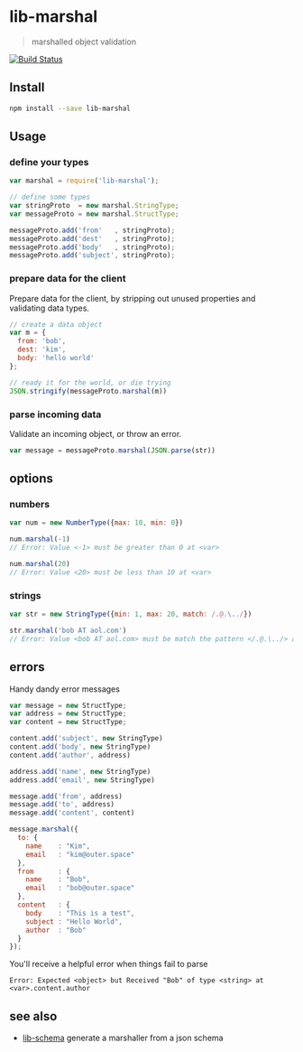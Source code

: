 # lib-marshal

> marshalled object validation

[![Build Status](https://travis-ci.org/groundwater/node-lib-marshal.svg?branch=master)](https://travis-ci.org/groundwater/node-lib-marshal)

## Install

```bash
npm install --save lib-marshal
```

## Usage

### define your types

```javascript
var marshal = require('lib-marshal');

// define some types
var stringProto  = new marshal.StringType;
var messageProto = new marshal.StructType;

messageProto.add('from'   , stringProto);
messageProto.add('dest'   , stringProto);
messageProto.add('body'   , stringProto);
messageProto.add('subject', stringProto);
```

### prepare data for the client

Prepare data for the client,
by stripping out unused properties and validating data types.

```javascript
// create a data object
var m = {
  from: 'bob',
  dest: 'kim',
  body: 'hello world'
};

// ready it for the world, or die trying
JSON.stringify(messageProto.marshal(m))
```

### parse incoming data

Validate an incoming object, or throw an error.

```javascript
var message = messageProto.marshal(JSON.parse(str))
```

## options

### numbers

```js
var num = new NumberType({max: 10, min: 0})

num.marshal(-1)
// Error: Value <-1> must be greater than 0 at <var>

num.marshal(20)
// Error: Value <20> must be less than 10 at <var>
```

### strings

```js
var str = new StringType({min: 1, max: 20, match: /.@.\../})

str.marshal('bob AT aol.com')
// Error: Value <bob AT aol.com> must be match the pattern </.@.\../> at <var>
```

## errors

Handy dandy error messages

```js
var message = new StructType;
var address = new StructType;
var content = new StructType;

content.add('subject', new StringType)
content.add('body', new StringType)
content.add('author', address)

address.add('name', new StringType)
address.add('email', new StringType)

message.add('from', address)
message.add('to', address)
message.add('content', content)

message.marshal({
  to: {
    name    : "Kim",
    email   : "kim@outer.space"
  },
  from      : {
    name    : "Bob",
    email   : "bob@outer.space"
  },
  content   : {
    body    : "This is a test",
    subject : "Hello World",
    author  : "Bob"
  }
});
```

You'll receive a helpful error when things fail to parse

```
Error: Expected <object> but Received "Bob" of type <string> at <var>.content.author
```

## see also

- [lib-schema](https://www.npmjs.org/package/lib-schema)
  generate a marshaller from a json schema
